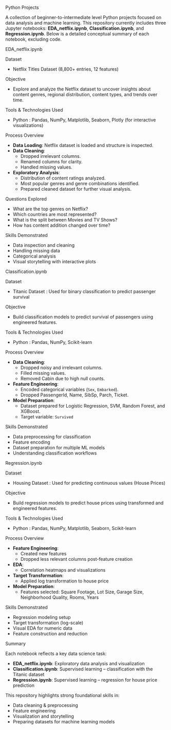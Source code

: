 Python Projects

A collection of beginner-to-intermediate level Python projects focused on data analysis and machine learning. 
This repository currently includes three Jupyter notebooks: **EDA_netflix.ipynb**, **Classification.ipynb**, and **Regression.ipynb**. 
Below is a detailed conceptual summary of each notebook, excluding code.

EDA_netflix.ipynb

Dataset
- Netflix Titles Dataset (8,800+ entries, 12 features)

Objective
- Explore and analyze the Netflix dataset to uncover insights about content genres, regional distribution, content types, and trends over time.

Tools & Technologies Used
- Python : Pandas, NumPy, Matplotlib, Seaborn, Plotly (for interactive visualizations)

Process Overview
- **Data Loading**: Netflix dataset is loaded and structure is inspected.
- **Data Cleaning**:
  - Dropped irrelevant columns.
  - Renamed columns for clarity.
  - Handled missing values.
- **Exploratory Analysis**:
  - Distribution of content ratings analyzed.
  - Most popular genres and genre combinations identified.
  - Prepared cleaned dataset for further visual analysis.

Questions Explored
- What are the top genres on Netflix?
- Which countries are most represented?
- What is the split between Movies and TV Shows?
- How has content addition changed over time?

Skills Demonstrated
- Data inspection and cleaning
- Handling missing data
- Categorical analysis
- Visual storytelling with interactive plots

Classification.ipynb

Dataset
- Titanic Dataset : Used for binary classification to predict passenger survival

Objective
- Build classification models to predict survival of passengers using engineered features.

Tools & Technologies Used
- Python : Pandas, NumPy, Scikit-learn

Process Overview
- **Data Cleaning**:
  - Dropped noisy and irrelevant columns.
  - Filled missing values.
  - Removed Cabin due to high null counts.
- **Feature Engineering**:
  - Encoded categorical variables (`Sex`, `Embarked`).
  - Dropped PassengerId, Name, SibSp, Parch, Ticket.
- **Model Preparation**:
  - Dataset prepared for Logistic Regression, SVM, Random Forest, and XGBoost.
  - Target variable: `Survived`

Skills Demonstrated
- Data preprocessing for classification
- Feature encoding
- Dataset preparation for multiple ML models
- Understanding classification workflows

Regression.ipynb

Dataset
- Housing Dataset : Used for predicting continuous values (House Prices)

Objective
- Build regression models to predict house prices using transformed and engineered features.

Tools & Technologies Used
- Python : Pandas, NumPy, Matplotlib, Seaborn, Scikit-learn

Process Overview
- **Feature Engineering**:
  - Created new features
  - Dropped less relevant columns post-feature creation
- **EDA**:
  - Correlation heatmaps and visualizations 
- **Target Transformation**:
  - Applied log transformation to house price
- **Model Preparation**:
  - Features selected: Square Footage, Lot Size, Garage Size, Neighborhood Quality, Rooms, Years

Skills Demonstrated
- Regression modeling setup
- Target transformation (log-scale)
- Visual EDA for numeric data
- Feature construction and reduction

Summary

Each notebook reflects a key data science task:
- **EDA_netflix.ipynb**: Exploratory data analysis and visualization
- **Classification.ipynb**: Supervised learning – classification with the Titanic dataset
- **Regression.ipynb**: Supervised learning – regression for house price prediction

This repository highlights strong foundational skills in:
- Data cleaning & preprocessing
- Feature engineering
- Visualization and storytelling
- Preparing datasets for machine learning models
